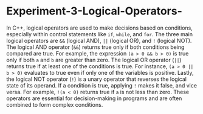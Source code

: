 # Experiment-3-Logical-Operators-

In C++, logical operators are used to make decisions based on conditions, especially within control statements like `if`, `while`, and `for`. The three main logical operators are `&&` (logical AND), `||` (logical OR), and `!` (logical NOT). The logical AND operator (`&&`) returns true only if both conditions being compared are true. For example, the expression `(a > 0 && b > 0)` is true only if both `a` and `b` are greater than zero. The logical OR operator (`||`) returns true if at least one of the conditions is true. For instance, `(a > 0 || b > 0)` evaluates to true even if only one of the variables is positive. Lastly, the logical NOT operator (`!`) is a unary operator that reverses the logical state of its operand. If a condition is true, applying `!` makes it false, and vice versa. For example, `!(a < 0)` returns true if `a` is not less than zero. These operators are essential for decision-making in programs and are often combined to form complex conditions.
